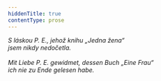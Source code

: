```yaml
---
hiddenTitle: true
contentType: prose
---
```


<section>

_S láskou P. E., jehož knihu „Jedna žena“  
jsem nikdy nedočetla.   
   
Mit Liebe P. E. gewidmet, dessen Buch „Eine Frau“  
ich nie zu Ende gelesen habe._

</section>
